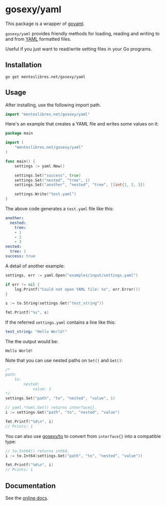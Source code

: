 # gosexy/yaml

This package is a wrapper of [goyaml][2].

`gosexy/yaml` provides friendly methods for loading, reading and writing to and
from [YAML][3] formatted files.

Useful if you just want to read/write setting files in your Go programs.

## Installation

```
go get menteslibres.net/gosexy/yaml
```

## Usage

After installing, use the following import path.

```go
import "menteslibres.net/gosexy/yaml"
```

Here's an example that creates a YAML file and writes some values on it:

```go
package main

import (
	"menteslibres.net/gosexy/yaml"
)

func main() {
	settings := yaml.New()

	settings.Set("success", true)
	settings.Set("nested", "tree", 1)
	settings.Set("another", "nested", "tree", []int{1, 2, 3})

	settings.Write("test.yaml")
}
```

The above code generates a `test.yaml` file like this:

```yaml
another:
  nested:
    tree:
    - 1
    - 2
    - 3
nested:
  tree: 1
success: true
```

A detail of another example:

```go
settings, err := yaml.Open("examples/input/settings.yaml")

if err != nil {
	log.Printf("Could not open YAML file: %s", err.Error())
}

s := to.String(settings.Get("test_string"))

fmt.Printf("%s", s)
```

If the referred `settings.yaml` contains a line like this:

```yaml
test_string: "Hello World!"
```

The the output would be:

```
Hello World!
```

Note that you can use nested paths on `Set()` and `Get()`:

```go
/*
path:
	to:
		nested:
			value: 1
*/
settings.Set("path", "to", "nested", "value", 1)

// yaml.*Yaml.Get() returns interface{}.
i := settings.Get("path", "to", "nested", "value")

fmt.Printf("%d\n", i)
// Prints: 1
```

You can also use [gosexy/to][4] to convert from `interface{}` into a compatible
type:

```go
// to.Int64() returns int64.
i := to.Int64(settings.Get("path", "to", "nested", "value"))

fmt.Printf("%d\n", i)
// Prints: 1
```

## Documentation

See the [online docs][1].

[1]: http://godoc.org/menteslibres.net/gosexy/yaml
[2]: http://launchpad.net/goyaml
[3]: http://www.yaml.org
[4]: https://menteslibres.net/gosexy/to
